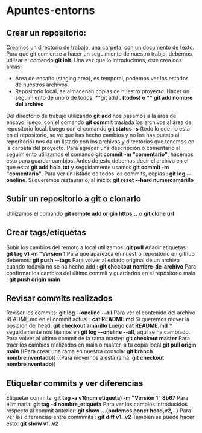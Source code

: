 # Apuntes-entorns

## Crear un repositorio:
Creamos un directorio de trabajo, una carpeta, con un documento de texto. Para que git comienze a hacer un seguimiento de nuestro trabjo, debemos utilizar el comando **git init**.
Una vez que lo introducimos, este crea dos áreas: 
* Área de ensaño (staging area), es temporal, podemos ver los estados de nuestros archivos.
* Repositorio local, se almacenan copias de nuestro proyecto. 
Hacer un seguimiento de uno o de todos: **git add . **(todos) o ** git add nombre del archivo**

Del directorio de trabajo utilizando **git add** nos pasamos a la área de ensayo, luego, con el comando **git commit** traslada los archivos al área de repositorio local. Luego con el comando **git status -s** (todo lo que no esta en el repositorio, se ve que has hecho cambios y no los has puesto al reporitorio) nos da un listado con los archivos y directorios que tenemos en la carpeta del proyecto. 
Para agregar una descripción o comentario al seguimiento utilizamos el comando **git commit -m "comentario"**, hacemos esto para guardar cambios. Antes de esto debemos decir el archivo en el que esta: **git add hola.txt** y seguidamente usamos **git commit -m "comentario"**.
Para ver un listado de todos los  commits, copias : **git log --oneline**.
Si queremos restaurarlo, al inicio: **git reset --hard numeroamarillo**
## Subir un repositorio a git o clonarlo
Utilizamos el comando **git remote add origin https...** o **git clone url**
## Crear tags/etiquetas
Subir los cambios del remoto a local utilizamos: **git pull** 
Añadir etiquetas : **git tag v1 -m "Versión 1**
Para que aparezca en nuestro repositorio en github debemos: **git push --tags**
Para volver al estado original de un archivo cuando todavía no se ha hecho add : **git checkout nombre-de-archivo**
Para confirmar los cambios del último commit y guardarlos en el repositorio main : **git push origin main**
## Revisar commits realizados
Revisar los commits: **git  log  --oneline --all**
Para ver el contenido del archivo README.md en el commit actual : **cat  README.md**
Si queremos mover la posición del head: **git checkout amarillo**
Luego **cat README.md**
Y seguidamente nos fijamos en **git log --oneline --all**, aquí se ha cambiado.
Para volver al último commit de la rama master: **git  checkout master**
Para traer los cambios realizados en main o master,  a tu copia local **git pull origin main**
((Para crear una rama en nuestra consola: **git branch nombreinventado**))
((Para movernos a esta rama: **git checkout nombreinventado**))
## Etiquetar commits y ver diferencias
Etiquetar commits: **git tag  -a v1(nom etiqueta)  -m "Versión 1"  8b67**
Para eliminarla: **git tag -d nombre_etiqueta**
Para ver los cambios introducidos respecto al commit anterior: **git show ...(podemos poner head,v2,..)**
Para ver las diferencias entre commmits : **git  diff  v1..v2**
También se puede hacer esto: **git show v1..v2**
